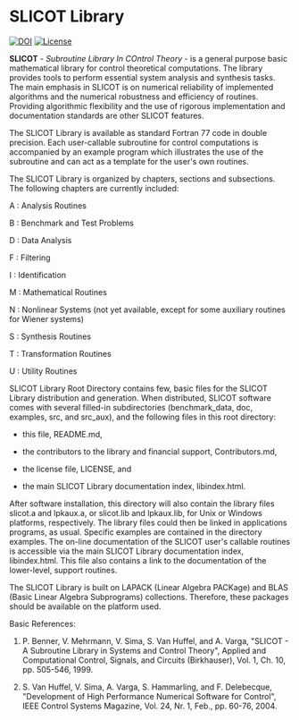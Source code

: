 # SLICOT Library

[![DOI](https://zenodo.org/badge/DOI/10.5281/zenodo.6463090.svg)](https://doi.org/10.5281/zenodo.6463090)
[![License](https://img.shields.io/badge/License-BSD_3--Clause-blue.svg)](https://github.com/SLICOT/SLICOT-Reference/blob/main/LICENSE)

**SLICOT** - _Subroutine Library In COntrol Theory_ - is a general purpose basic
mathematical library for control theoretical computations.  The library
provides tools to perform essential system analysis and synthesis tasks.
The main emphasis in SLICOT is on numerical reliability of implemented
algorithms and the numerical robustness and efficiency of routines.
Providing algorithmic flexibility and the use of rigorous implementation
and documentation standards are other SLICOT features.

The SLICOT Library is available as standard Fortran 77 code in double
precision.  Each user-callable subroutine for control computations is
accompanied by an example program which illustrates the use of the
subroutine and can act as a template for the user's own routines.

The SLICOT Library is organized by chapters, sections and subsections.
The following chapters are currently included:

A : Analysis Routines

B : Benchmark and Test Problems

D : Data Analysis

F : Filtering

I : Identification

M : Mathematical Routines

N : Nonlinear Systems
    (not yet available, except for some auxiliary routines for Wiener systems)
    
S : Synthesis Routines

T : Transformation Routines

U : Utility Routines

SLICOT Library Root Directory contains few, basic files for the SLICOT Library
distribution and generation.  When distributed, SLICOT software comes with
several filled-in subdirectories (benchmark_data, doc, examples, src, and src_aux),
and the following files in this root directory:

- this file, README.md,

- the contributors to the library and financial support, Contributors.md,

- the license file, LICENSE, and

- the main SLICOT Library documentation index, libindex.html.

After software installation, this directory will also contain the library 
files slicot.a and lpkaux.a, or slicot.lib and lpkaux.lib, for Unix or 
Windows platforms, respectively.
The library files could then be linked in applications programs, as usual.
Specific examples are contained in the directory examples.
The on-line documentation of the SLICOT user's callable routines is
accessible via the main SLICOT Library documentation index, libindex.html.
This file also contains a link to the documentation of the lower-level,
support routines.

The SLICOT Library is built on LAPACK (Linear Algebra PACKage) and BLAS
(Basic Linear Algebra Subprograms) collections.  Therefore, these
packages should be available on the platform used.

Basic References:

1. P. Benner, V. Mehrmann, V. Sima, S. Van Huffel, and A. Varga,
   "SLICOT - A Subroutine Library in Systems and Control Theory",
   Applied and Computational Control, Signals, and Circuits
   (Birkhauser), Vol. 1, Ch. 10, pp. 505-546, 1999.

2. S. Van Huffel, V. Sima, A. Varga, S. Hammarling, and F. Delebecque,
   "Development of High Performance Numerical Software for Control",
   IEEE Control Systems Magazine, Vol. 24, Nr. 1, Feb., pp. 60-76, 2004.
